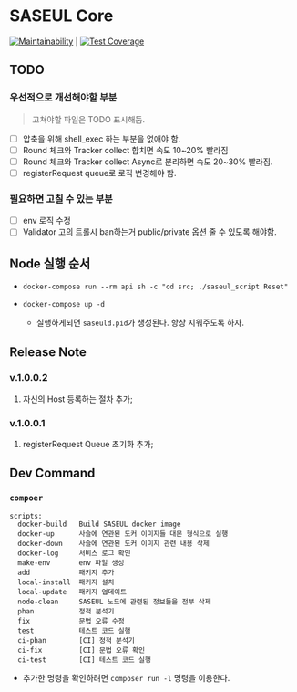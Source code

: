 # SASEUL Core

[![Maintainability][maintainability-badges]][maintainability-repos] | [![Test Coverage][cov-badges]][cov-repos]


## TODO

### 우선적으로 개선해야할 부분
> 고쳐야할 파일은 TODO 표시해둠.

* [ ] 압축을 위해 shell_exec 하는 부분을 없애야 함.
* [ ] Round 체크와 Tracker collect 합치면 속도 10~20% 빨라짐
* [ ] Round 체크와 Tracker collect Async로 분리하면 속도 20~30% 빨라짐.
* [ ] registerRequest queue로 로직 변경해야 함.

### 필요하면 고칠 수 있는 부분

* [ ] env 로직 수정
* [ ] Validator 고의 트롤시 ban하는거 public/private 옵션 줄 수 있도록 해야함.

## Node 실행 순서

* `docker-compose run --rm api sh -c "cd src; ./saseul_script Reset"`

* `docker-compose up -d`
  * 실행하게되면 `saseuld.pid`가 생성된다. 항상 지워주도록 하자.


## Release Note

### v.1.0.0.2

1. 자신의 Host 등록하는 절차 추가;

### v.1.0.0.1

1. registerRequest Queue 초기화 추가;


## Dev Command

### `compoer`

```script
scripts:
  docker-build   Build SASEUL docker image
  docker-up      사슬에 연관된 도커 이미지들 대몬 형식으로 실행
  docker-down    사슬에 연관된 도커 이미지 관련 내용 삭제
  docker-log     서비스 로그 확인
  make-env       env 파일 생성
  add            패키지 추가
  local-install  패키지 설치
  local-update   패키지 업데이트
  node-clean     SASEUL 노드에 관련된 정보들을 전부 삭제
  phan           정적 분석기
  fix            문법 오류 수정
  test           테스트 코드 실행
  ci-phan        [CI] 정적 분석기
  ci-fix         [CI] 문법 오류 확인
  ci-test        [CI] 테스트 코드 실행
```

* 추가한 명령을 확인하려면 `composer run -l` 명령을 이용한다.

[maintainability-badges]: https://api.codeclimate.com/v1/badges/ab103c8f70fafe7ed3b6/maintainability
[maintainability-repos]: https://codeclimate.com/repos/5d47e92991b75a019f001554/maintainability
[cov-badges]: https://api.codeclimate.com/v1/badges/ab103c8f70fafe7ed3b6/test_coverage
[cov-repos]: https://codeclimate.com/repos/5d47e92991b75a019f001554/test_coverage
